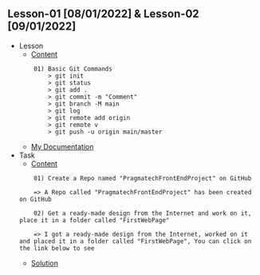 ## Lesson-01 [08/01/2022] & Lesson-02 [09/01/2022]

- Lesson
    - [Content](https://github.com/PragmatechEducation/FrontEnd03#day01-day02--8-9-january-2022)
    ```
        01) Basic Git Commands
            > git init
            > git status
            > git add .
            > git commit -m "Comment"
            > git branch -M main
            > git log
            > git remote add origin 
            > git remote v
            > git push -u origin main/master
    ```
    - [My Documentation](https://github.com/RaviHamidov/PragmatechFrontEndProject/blob/main/ReSearch.md)
- Task
    - [Content](https://github.com/PragmatechEducation/FrontEnd03#day01-day02--8-9-january-2022)
    ```
        01) Create a Repo named "PragmatechFrontEndProject" on GitHub

        => A Repo called "PragmatechFrontEndProject" has been created on GitHub

        02) Get a ready-made design from the Internet and work on it, place it in a folder called "FirstWebPage"

        => I got a ready-made design from the Internet, worked on it and placed it in a folder called "FirstWebPage", You can click on the link below to see
    ```
    - [Solution]()
